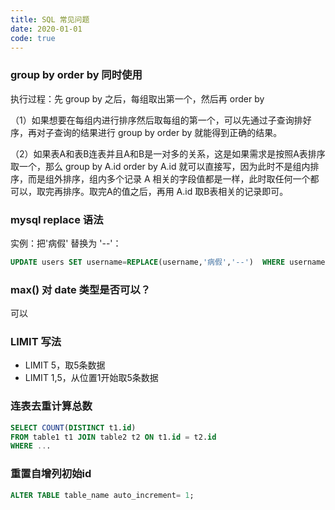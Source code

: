 ```yaml
---
title: SQL 常见问题
date: 2020-01-01 
code: true
---
```


### group by order by 同时使用

执行过程：先 group by 之后，每组取出第一个，然后再 order by

（1）如果想要在每组内进行排序然后取每组的第一个，可以先通过子查询排好序，再对子查询的结果进行 group by order by 就能得到正确的结果。

（2）如果表A和表B连表并且A和B是一对多的关系，这是如果需求是按照A表排序取一个，那么 group by A.id order by A.id 就可以直接写，因为此时不是组内排序，而是组外排序，组内多个记录 A 相关的字段值都是一样，此时取任何一个都可以，取完再排序。取完A的值之后，再用 A.id 取B表相关的记录即可。

### mysql replace 语法

实例：把'病假' 替换为 '--'：

``` sql
UPDATE users SET username=REPLACE(username,'病假','--')  WHERE username LIKE '%病假%';
```

### max() 对 date 类型是否可以？

可以

### LIMIT 写法

* LIMIT 5，取5条数据
* LIMIT 1,5，从位置1开始取5条数据

### 连表去重计算总数

```SQL
SELECT COUNT(DISTINCT t1.id)
FROM table1 t1 JOIN table2 t2 ON t1.id = t2.id
WHERE ...
```

### 重置自增列初始id

```SQL
ALTER TABLE table_name auto_increment= 1;
```